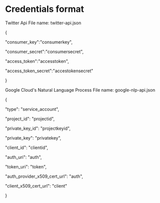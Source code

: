 # Credentials format

Twitter Api
File name: twitter-api.json

{

"consumer_key":"consumerkey",

"consumer_secret":"consumersecret",

"access_token":"accesstoken",

"access_token_secret":"accestokensecret"

}


Google Cloud's Natural Language Process
File name: google-nlp-api.json

{

  "type": "service_account",
  
  "project_id": "projectid",
  
  "private_key_id": "projectkeyid",
  
  "private_key": "privatekey",
  
  "client_id": "clientid",
  
  "auth_uri": "auth",
  
  "token_uri": "token",
  
  "auth_provider_x509_cert_url": "auth",
  
  "client_x509_cert_url": "client"
  
}

